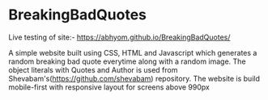 # BreakingBadQuotes

Live testing of site:-
https://abhyom.github.io/BreakingBadQuotes/


A simple website built using CSS, HTML and Javascript which generates a random breaking bad quote everytime along with a random image. The object literals with Quotes and Author is used from Shevabam's(https://github.com/shevabam) repository.
The website is build mobile-first with responsive layout for screens above 990px
